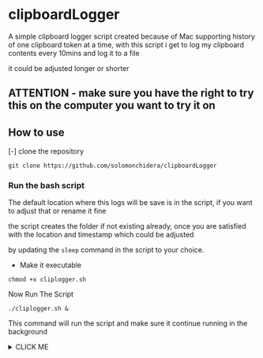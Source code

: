 # clipboardLogger
A simple clipboard logger script created because of Mac supporting history of one clipboard token at a time, with this script i get to log my clipboard contents every 10mins and log it to a file

it could be adjusted longer or shorter

## ATTENTION - make sure you have the right to try this on the computer you want to try it on

## How to use
[-] clone the repository

```
git clone https://github.com/solomonchidera/clipboardLogger
```

### Run the bash script
The default location where this logs will be save is in the script, if you want to adjust that or rename it fine

the script creates the folder if not existing already, once you are satisfied with the location and timestamp which could be adjusted

by updating the ``sleep`` command in the script to your choice.

- Make it executable

```
chmod +x cliplogger.sh
```

Now Run The Script

```
./cliplogger.sh &
```

This command will run the script and make sure it continue running in the background

<details>
<summary>CLICK ME</summary>
<p>Give it a star c'mon</p>
</details>

